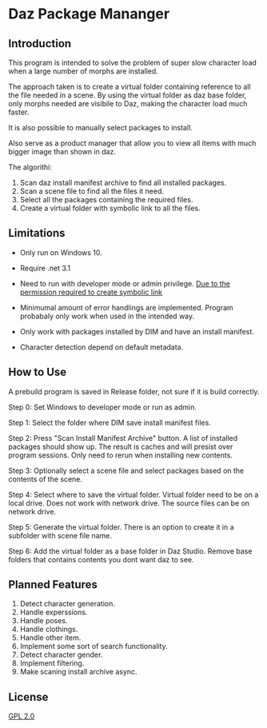 # Daz Package Mananger

## Introduction
This program is intended to solve the problem of super slow character load when a large number of morphs are installed. 

The approach taken is to create a virtual folder containing reference to all the file needed in a scene.
By using the virtual folder as daz base folder,
only morphs needed are visibile to Daz, 
making the character load much faster.

It is also possible to manually select packages to install.

Also serve as a product manager that allow you to view all items with much bigger image than shown in daz.


The algorithi:

1. Scan daz install manifest archive to find all installed packages.
2. Scan a scene file to find all the files it need. 
3. Select all the packages containing the required files.
4. Create a virtual folder with symbolic link to all the files. 


## Limitations

* Only run on Windows 10.

* Require .net 3.1

* Need to run with developer mode or admin privilege. 
[Due to the permission required to create symbolic link](https://docs.microsoft.com/en-us/windows/win32/api/winbase/nf-winbase-createsymboliclinka)

* Minimumal amount of error handlings are implemented. 
Program probabaly only work when used in the intended way.

* Only work with packages installed by DIM and have an install manifest.

* Character detection depend on default metadata.

## How to Use
A prebuild program is saved in Release folder, not sure if it is build correctly.

Step 0: Set Windows to developer mode or run as admin.

Step 1: Select the folder where DIM save install manifest files.

Step 2: Press "Scan Install Manifest Archive" button. 
A list of installed packages should show up. 
The result is caches and will presist over program sessions.
Only need to rerun when installing new contents.

Step 3: Optionally select a scene file and select packages based on the contents of the scene.

Step 4: Select where to save the virtual folder. 
Virtual folder need to be on a local drive.
Does not work with network drive.
The source files can be on network drive.

Step 5: Generate the virtual folder.
There is an option to create it in a subfolder with scene file name.

Step 6: Add the virtual folder as a base folder in Daz Studio. 
Remove base folders that contains contents you dont want daz to see.


## Planned Features

1. Detect character generation.
2. Handle experssions.
3. Handle poses. 
4. Handle clothings.
5. Handle other item.
6. Implement some sort of search functionality.
7. Detect character gender.
8. Implement filtering.
9. Make scaning install archive async.

## License
[GPL 2.0](https://www.gnu.org/licenses/old-licenses/gpl-2.0.html)